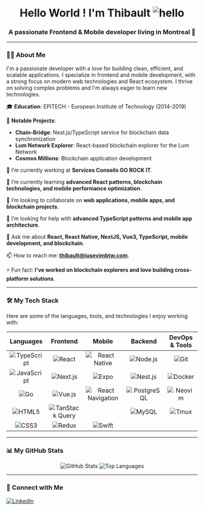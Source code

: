 <h1 align="center">Hello World ! I'm Thibault <img src="https://github.com/user-attachments/assets/7d6a7301-af2d-4aa8-ad85-33f15c10c0e1" alt="hello" /></h1>
<h3 align="center">A passionate Frontend & Mobile developer living in Montreal 🍁</h3>

---

### 👨‍💻 About Me

I'm a passionate developer with a love for building clean, efficient, and scalable applications. I specialize in frontend and mobile development, with a strong focus on modern web technologies and React ecosystem. I thrive on solving complex problems and I'm always eager to learn new technologies.

🎓 **Education**: EPITECH - European Institute of Technology (2014-2019)

🚀 **Notable Projects**:
  - **Chain-Bridge**: Nest.js/TypeScript service for blockchain data synchronization
  - **Lum Network Explorer**: React-based blockchain explorer for the Lum Network
  - **Cosmos Millions**: Blockchain application development

🔭 I’m currently working at **Services Conseils GO ROCK IT**.

🌱 I’m currently learning **advanced React patterns, blockchain technologies, and mobile performance optimization**.

👯 I’m looking to collaborate on **web applications, mobile apps, and blockchain projects**.

🤔 I’m looking for help with **advanced TypeScript patterns and mobile app architecture**.

💬 Ask me about **React, React Native, NextJS, Vue3, TypeScript, mobile development, and blockchain**.

📫 How to reach me: **thibault@iusevimbtw.com**.

⚡ Fun fact: **I've worked on blockchain explorers and love building cross-platform solutions**.

---

### 🛠️ My Tech Stack

Here are some of the languages, tools, and technologies I enjoy working with:

|                                                     Languages                                                     |                                                          Frontend                                                           |                                                           Mobile                                                            |                                                      Backend                                                      |                                            DevOps & Tools                                             |
| :---------------------------------------------------------------------------------------------------------------: | :-------------------------------------------------------------------------------------------------------------------------: | :-------------------------------------------------------------------------------------------------------------------------: | :---------------------------------------------------------------------------------------------------------------: | :---------------------------------------------------------------------------------------------------: |
| ![TypeScript](https://img.shields.io/badge/TypeScript-3178C6?style=for-the-badge&logo=typescript&logoColor=white) |             ![React](https://img.shields.io/badge/React-20232A?style=for-the-badge&logo=react&logoColor=61DAFB)             |      ![React Native](https://img.shields.io/badge/React_Native-20232A?style=for-the-badge&logo=react&logoColor=61DAFB)      |    ![Node.js](https://img.shields.io/badge/Node.js-339933?style=for-the-badge&logo=nodedotjs&logoColor=white)     |     ![Git](https://img.shields.io/badge/Git-F05032?style=for-the-badge&logo=git&logoColor=white)      |
| ![JavaScript](https://img.shields.io/badge/JavaScript-F7DF1E?style=for-the-badge&logo=javascript&logoColor=black) |         ![Next.js](https://img.shields.io/badge/Next.js-000000?style=for-the-badge&logo=nextdotjs&logoColor=white)          |               ![Expo](https://img.shields.io/badge/Expo-000020?style=for-the-badge&logo=expo&logoColor=white)               |      ![Nest.js](https://img.shields.io/badge/Nest.js-E0234E?style=for-the-badge&logo=nestjs&logoColor=white)      | ![Docker](https://img.shields.io/badge/Docker-2496ED?style=for-the-badge&logo=docker&logoColor=white) |
|             ![Go](https://img.shields.io/badge/Go-00ADD8?style=for-the-badge&logo=go&logoColor=white)             |           ![Vue.js](https://img.shields.io/badge/Vue.js-4FC08D?style=for-the-badge&logo=vuedotjs&logoColor=white)           | ![React Navigation](https://img.shields.io/badge/React%20Navigation-20232A?style=for-the-badge&logo=react&logoColor=61DAFB) | ![PostgreSQL](https://img.shields.io/badge/PostgreSQL-316192?style=for-the-badge&logo=postgresql&logoColor=white) | ![Neovim](https://img.shields.io/badge/Neovim-57A143?style=for-the-badge&logo=neovim&logoColor=white) |
|        ![HTML5](https://img.shields.io/badge/HTML5-E34F26?style=for-the-badge&logo=html5&logoColor=white)         | ![TanStack Query](https://img.shields.io/badge/TanStack%20Query-FF4154?style=for-the-badge&logo=reactquery&logoColor=white) |                                                                                                                             |        ![MySQL](https://img.shields.io/badge/MySQL-4479A1?style=for-the-badge&logo=mysql&logoColor=white)         |    ![Tmux](https://img.shields.io/badge/tmux-1BB91F?style=for-the-badge&logo=tmux&logoColor=white)    |
|          ![CSS3](https://img.shields.io/badge/CSS3-1572B6?style=for-the-badge&logo=css3&logoColor=white)          |             ![Redux](https://img.shields.io/badge/Redux-593D88?style=for-the-badge&logo=redux&logoColor=white)              |             ![Swift](https://img.shields.io/badge/Swift-F05138?style=for-the-badge&logo=swift&logoColor=white)              |                                                                                                                   |                                                                                                       |

---

### 📊 My GitHub Stats

<p align="center">
  <img src="https://github-readme-stats.vercel.app/api?username=ThibaultJRD&show_icons=true&theme=catppuccin_mocha&rank_icon=github" alt="GitHub Stats" />
  <img src="https://github-readme-stats.vercel.app/api/top-langs/?username=ThibaultJRD&layout=compact&theme=catppuccin_mocha" alt="Top Languages" />
</p>

---

### 🔗 Connect with Me

<p align="left">
  <a href="https://linkedin.com/in/thibault-jaillard" target="_blank">
    <img src="https://img.shields.io/badge/LinkedIn-0077B5?style=for-the-badge&logo=linkedin&logoColor=white" alt="LinkedIn"/>
  </a>
</p>

